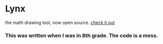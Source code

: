 # Lynx
the math drawing tool, now open source.
[check it out](https://johnspahr.github.io/lynx-online-editor/lynx.html)
### This was written when I was in 8th grade. The code is a mess.
